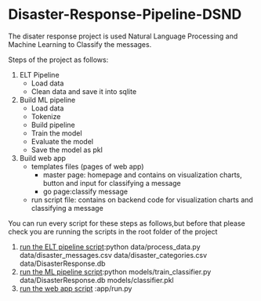 # Disaster-Response-Pipeline-DSND

The disater response project is used Natural Language Processing and Machine Learning to Classify the messages.

Steps of the project  as follows:
<ol>
  <li>ELT Pipeline
        <ul>
           <li>Load data</li>
           <li>Clean data and save it into sqlite</li>
         </ul>
  </li>
  <li>Build ML pipeline
          <ul>
          <li>Load data</li>
          <li>Tokenize</li>
          <li>Build pipeline</li>
          <li>Train the model</li>
          <li>Evaluate the model</li>
          <li>Save the model as pkl</li>
         </ul>
  
  </li>
       
  
  <li>Build web app
     <ul>
       <li>templates files (pages of web app)
           <ul>
              <li>master page: homepage and contains on visualization charts, button and input for classifying a message</li>
              <li>go page:classify message</li> 
          </ul>
      </li>
      <li>run script file: contains on backend code for visualization charts  and classifying a message</li>
      </ul>
    </li> 
</ol>

You can run every script for these steps as follows,but before that please check you are running the scripts in the root folder of the project
<ol>
  <li><a href="https://github.com/WejdanAljadani/Disaster-Response-Pipeline-DSND/blob/master/Data/process_data.py">run the ELT pipeline script</a>:python data/process_data.py data/disaster_messages.csv data/disaster_categories.csv data/DisasterResponse.db
  </li>
  <li><a href="https://github.com/WejdanAljadani/Disaster-Response-Pipeline-DSND/blob/master/models/train_classifier.py" >run the ML pipeline script</a>:python models/train_classifier.py data/DisasterResponse.db models/classifier.pkl</li>
  <li><a href="https://github.com/WejdanAljadani/Disaster-Response-Pipeline-DSND/blob/master/app/run.py" >run the web app script</a> :app/run.py</li>
</ol>
